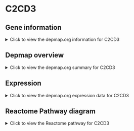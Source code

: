 <h1>C2CD3</h1>

<h2>Gene information</h2>
<details>
  <summary>Click to view the depmap.org information for C2CD3</summary>
  <p><a href="https://depmap.org/portal/gene/C2CD3?tab=about" target="_BLANK">Open page in a new tab...</a></p>
  <iframe src="https://depmap.org/portal/gene/C2CD3?tab=about" style="border:none;width:100%;height:800px"></iframe>
</details>

<h2>Depmap overview</h2>
<details>
  <summary>Click to view the depmap.org summary for C2CD3</summary>
  <p><a href="https://depmap.org/portal/gene/C2CD3?tab=overview" target="_BLANK">Open page in a new tab...</a></p>
  <iframe src="https://depmap.org/portal/gene/C2CD3?tab=overview" style="border:none;width:100%;height:800px"></iframe>
</details>

<h2>Expression</h2>
<details>
  <summary>Click to view the depmap.org expression data for C2CD3</summary>
  <p><a href="https://depmap.org/portal/gene/C2CD3?tab=characterization" target="_BLANK">Open page in a new tab...</a></p>
  <iframe src="https://depmap.org/portal/gene/C2CD3?tab=characterization" style="border:none;width:100%;height:800px"></iframe>
</details>



<h2>Reactome Pathway diagram</h2>
<details>
  <summary>Click to view the Reactome pathway for C2CD3</summary>
  <p><a href="https://reactome.org/PathwayBrowser/#/R-HSA-5620912" target="_BLANK">Open page in a new tab...</a></p>
  <p>Anchoring of the basal body to the plasma membrane</p>
<iframe src="https://reactome.org/PathwayBrowser/#/R-HSA-5620912" style="border:none;width:100%;height:800px"></iframe>
</details>



